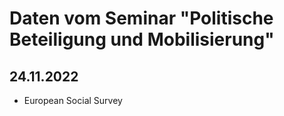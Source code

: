 # Daten vom Seminar "Politische Beteiligung und Mobilisierung"

## 24.11.2022

- European Social Survey
